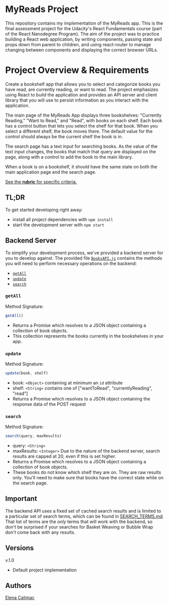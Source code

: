 # MyReads Project

This repository contains my implementation of the MyReads app. 
This is the final assessment project for the Udacity's React Fundamentals course (part of the React Nanodegree Program). 
The aim of the project was to practice building a React web application, by writing components, passing state and props down from parent to children, and using react-router to manage changing between components and displaying the correct browser URLs.

# Project Overview & Requirements

Create a bookshelf app that allows you to select and categorize books you have read, are currently reading, or want to read. The project emphasizes using React to build the application and provides an API server and client library that you will use to persist information as you interact with the application.

The main page of the MyReads App displays three bookshelves: "Currently Reading," "Want to Read," and "Read", with books on each shelf. Each book has a control button that lets you select the shelf for that book. When you select a different shelf, the book moves there. The default value for the control should always be the current shelf the book is in.

The search page has a text input for searching books. As the value of the text input changes, the books that match that query are displayed on the page, along with a control to add the book to the main library.

When a book is on a bookshelf, it should have the same state on both the main application page and the search page.

[See the **rubric** for specific criteria.](https://review.udacity.com/#!/rubrics/918/view)

## TL;DR

To get started developing right away:

* install all project dependencies with `npm install`
* start the development server with `npm start`

## Backend Server

To simplify your development process, we've provided a backend server for you to develop against. The provided file [`BooksAPI.js`](src/BooksAPI.js) contains the methods you will need to perform necessary operations on the backend:

* [`getAll`](#getall)
* [`update`](#update)
* [`search`](#search)

### `getAll`

Method Signature:

```js
getAll()
```

* Returns a Promise which resolves to a JSON object containing a collection of book objects.
* This collection represents the books currently in the bookshelves in your app.

### `update`

Method Signature:

```js
update(book, shelf)
```

* book: `<Object>` containing at minimum an `id` attribute
* shelf: `<String>` contains one of ["wantToRead", "currentlyReading", "read"]  
* Returns a Promise which resolves to a JSON object containing the response data of the POST request

### `search`

Method Signature:

```js
search(query, maxResults)
```

* query: `<String>`
* maxResults: `<Integer>` Due to the nature of the backend server, search results are capped at 20, even if this is set higher.
* Returns a Promise which resolves to a JSON object containing a collection of book objects.
* These books do not know which shelf they are on. They are raw results only. You'll need to make sure that books have the correct state while on the search page.

## Important
The backend API uses a fixed set of cached search results and is limited to a particular set of search terms, which can be found in [SEARCH_TERMS.md](SEARCH_TERMS.md). That list of terms are the _only_ terms that will work with the backend, so don't be surprised if your searches for Basket Weaving or Bubble Wrap don't come back with any results.

## Versions

v.1.0
* Default project implementation

## Authors

[Elena Calimac](https://github.com/ecalimac)
